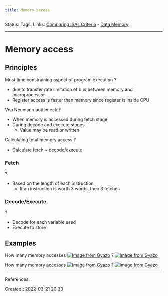 ```yaml
---
title: Memory access
---
```

Status: 
Tags: 
Links: [Comparing ISAs Criteria](out/comparing-isas-criteria.md) - [Data Memory](out/data-memory.md)
___

# Memory access
## Principles
Most time constraining aspect of program execution
?
- due to transfer rate limitation of bus between memory and microprocessor
- Register access is faster than memory since register is inside CPU

Von Neumann bottleneck
?
- When memory is accessed during fetch stage
- During decode and execute stages
	- Value may be read or written

Calculating total memory access
?
- Calculate fetch + decode/execute

### Fetch
?
- Based on the length of each instruction
	- If an instruction is worth 3 words, then 3 fetches

### Decode/Execute
?
- Decode for each variable used
- Execute to store


## Examples
How many memory accesses
[![Image from Gyazo](https://i.gyazo.com/d7566e03c23833deed57c069323b7758.png)](https://gyazo.com/d7566e03c23833deed57c069323b7758)
?
[![Image from Gyazo](https://i.gyazo.com/829aa8e6891bb2125a6ed1e2f6ac82b0.png)](https://gyazo.com/829aa8e6891bb2125a6ed1e2f6ac82b0)

How many memory accesses
[![Image from Gyazo](https://i.gyazo.com/af822f7076a0cdb4d3d6ca29ab5772d0.png)](https://gyazo.com/af822f7076a0cdb4d3d6ca29ab5772d0)
?
[![Image from Gyazo](https://i.gyazo.com/7490552eff8c00f04731389707e7655b.png)](https://gyazo.com/7490552eff8c00f04731389707e7655b)

___
References:

Created:: 2022-03-21 20:33

